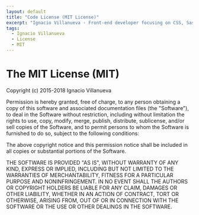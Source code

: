 ```yaml
---
layout: default
title: "Code License (MIT License)"
excerpt: "Ignacio Villanueva - Front-end developer focusing on CSS, Sass, architecture, scalability, front-end performance, and mobile and responsive web design based in Barcelona."
tags:
  - Ignacio Villanueva
  - License
  - MIT
---
```


# The MIT License (MIT)

Copyright (c) 2015-2018 Ignacio Villanueva

Permission is hereby granted, free of charge, to any person obtaining a copy
of this software and associated documentation files (the "Software"), to deal
in the Software without restriction, including without limitation the rights
to use, copy, modify, merge, publish, distribute, sublicense, and/or sell
copies of the Software, and to permit persons to whom the Software is
furnished to do so, subject to the following conditions:

The above copyright notice and this permission notice shall be included in
all copies or substantial portions of the Software.

THE SOFTWARE IS PROVIDED "AS IS", WITHOUT WARRANTY OF ANY KIND, EXPRESS OR
IMPLIED, INCLUDING BUT NOT LIMITED TO THE WARRANTIES OF MERCHANTABILITY,
FITNESS FOR A PARTICULAR PURPOSE AND NONINFRINGEMENT.  IN NO EVENT SHALL THE
AUTHORS OR COPYRIGHT HOLDERS BE LIABLE FOR ANY CLAIM, DAMAGES OR OTHER
LIABILITY, WHETHER IN AN ACTION OF CONTRACT, TORT OR OTHERWISE, ARISING FROM,
OUT OF OR IN CONNECTION WITH THE SOFTWARE OR THE USE OR OTHER DEALINGS IN
THE SOFTWARE.
